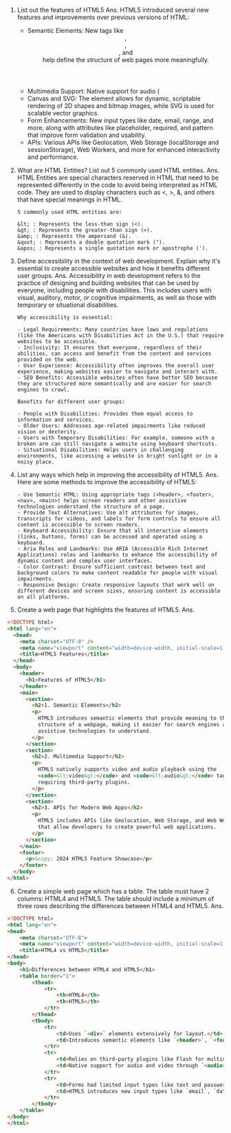 1.  List out the features of HTML5
    Ans.
    HTML5 introduced several new features and improvements over previous versions of HTML:

    - Semantic Elements: New tags like <header>, <footer>, <article>, and <section> help define the structure of web pages more meaningfully.
    - Multimedia Support: Native support for audio (<audio>) and video (<video>) elements without requiring plugins like Flash.
    - Canvas and SVG: The <canvas> element allows for dynamic, scriptable rendering of 2D shapes and bitmap images, while SVG is used for scalable vector graphics.
    - Form Enhancements: New input types like date, email, range, and more, along with attributes like placeholder, required, and pattern that improve form validation and usability.
    - APIs: Various APIs like Geolocation, Web Storage (localStorage and sessionStorage), Web Workers, and more for enhanced interactivity and performance.

2.  What are HTML Entities? List out 5 commonly used HTML entities.
    Ans.
    HTML Entities are special characters reserved in HTML that need to be represented differently in the code to avoid being interpreted as HTML code. They are used to display characters such as <, >, &, and others that have special meanings in HTML.

        5 commonly used HTML entities are:

        &lt; : Represents the less-than sign (<).
        &gt; : Represents the greater-than sign (>).
        &amp; : Represents the ampersand (&).
        &quot; : Represents a double quotation mark (").
        &apos; : Represents a single quotation mark or apostrophe (').

3.  Define accessibility in the context of web development. Explain why it's essential to create accessible websites and how it benefits different user groups.
    Ans.
    Accessibility in web development refers to the practice of designing and building websites that can be used by everyone, including people with disabilities. This includes users with visual, auditory, motor, or cognitive impairments, as well as those with temporary or situational disabilities.

        Why accessibility is essential:

        - Legal Requirements: Many countries have laws and regulations (like the Americans with Disabilities Act in the U.S.) that require websites to be accessible.
        - Inclusivity: It ensures that everyone, regardless of their abilities, can access and benefit from the content and services provided on the web.
        - User Experience: Accessibility often improves the overall user experience, making websites easier to navigate and interact with.
        - SEO Benefits: Accessible websites often have better SEO because they are structured more semantically and are easier for search engines to crawl.

        Benefits for different user groups:

        - People with Disabilities: Provides them equal access to information and services.
        - Older Users: Addresses age-related impairments like reduced vision or dexterity.
        - Users with Temporary Disabilities: For example, someone with a broken arm can still navigate a website using keyboard shortcuts.
        - Situational Disabilities: Helps users in challenging environments, like accessing a website in bright sunlight or in a noisy place.

4.  List any ways which help in improving the accessibility of HTML5.
    Ans.
    Here are some methods to improve the accessibility of HTML5:

        - Use Semantic HTML: Using appropriate tags (<header>, <footer>, <nav>, <main>) helps screen readers and other assistive technologies understand the structure of a page.
        - Provide Text Alternatives: Use alt attributes for images, transcripts for videos, and labels for form controls to ensure all content is accessible to screen readers.
        - Keyboard Accessibility: Ensure that all interactive elements (links, buttons, forms) can be accessed and operated using a keyboard.
        - Aria Roles and Landmarks: Use ARIA (Accessible Rich Internet Applications) roles and landmarks to enhance the accessibility of dynamic content and complex user interfaces.
        - Color Contrast: Ensure sufficient contrast between text and background colors to make content readable for people with visual impairments.
        - Responsive Design: Create responsive layouts that work well on different devices and screen sizes, ensuring content is accessible on all platforms.

5.  Create a web page that highlights the features of HTML5.
    Ans.

```html
<!DOCTYPE html>
<html lang="en">
  <head>
    <meta charset="UTF-8" />
    <meta name="viewport" content="width=device-width, initial-scale=1.0" />
    <title>HTML5 Features</title>
  </head>
  <body>
    <header>
      <h1>Features of HTML5</h1>
    </header>
    <main>
      <section>
        <h2>1. Semantic Elements</h2>
        <p>
          HTML5 introduces semantic elements that provide meaning to the
          structure of a webpage, making it easier for search engines and
          assistive technologies to understand.
        </p>
      </section>
      <section>
        <h2>2. Multimedia Support</h2>
        <p>
          HTML5 natively supports video and audio playback using the
          <code>&lt;video&gt;</code> and <code>&lt;audio&gt;</code> tags without
          requiring third-party plugins.
        </p>
      </section>
      <section>
        <h2>3. APIs for Modern Web Apps</h2>
        <p>
          HTML5 includes APIs like Geolocation, Web Storage, and Web Workers
          that allow developers to create powerful web applications.
        </p>
      </section>
    </main>
    <footer>
      <p>&copy; 2024 HTML5 Feature Showcase</p>
    </footer>
  </body>
</html>
```

6.  Create a simple web page which has a table. The table must have 2 columns: HTML4 and HTML5. The table should include a minimum of three rows describing the differences between HTML4 and HTML5.
    Ans.

```html
<!DOCTYPE html>
<html lang="en">
<head>
    <meta charset="UTF-8">
    <meta name="viewport" content="width=device-width, initial-scale=1.0">
    <title>HTML4 vs HTML5</title>
</head>
<body>
    <h1>Differences between HTML4 and HTML5</h1>
    <table border="1">
        <thead>
            <tr>
                <th>HTML4</th>
                <th>HTML5</th>
            </tr>
        </thead>
        <tbody>
            <tr>
                <td>Uses `<div>` elements extensively for layout.</td>
                <td>Introduces semantic elements like `<header>`, `<footer>`, `<article>`, and `<section>` for a more meaningful structure.</td>
            </tr>
            <tr>
                <td>Relies on third-party plugins like Flash for multimedia.</td>
                <td>Native support for audio and video through `<audio>` and `<video>` tags.</td>
            </tr>
            <tr>
                <td>Forms had limited input types like text and password.</td>
                <td>HTML5 introduces new input types like `email`, `date`, `range`, and more, enhancing form functionality.</td>
            </tr>
        </tbody>
    </table>
</body>
</html>
```
